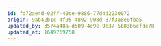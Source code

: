 ```yaml
---
id: fd72ae4d-02ff-40ce-9886-77d4d2230072
origin: 9ab42b1c-4f95-4892-908d-87f3a8e0fba5
updated_by: 3574a48a-d509-4c9e-9e37-5b83b6cfdc78
updated_at: 1649769758
---
```

